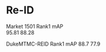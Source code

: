 # Re-ID
Market 1501      Rank1         mAP                 
                 95.81        88.28
                 
                 
                 
DukeMTMC-REID    Rank1          mAP
                 88.7          77.9
